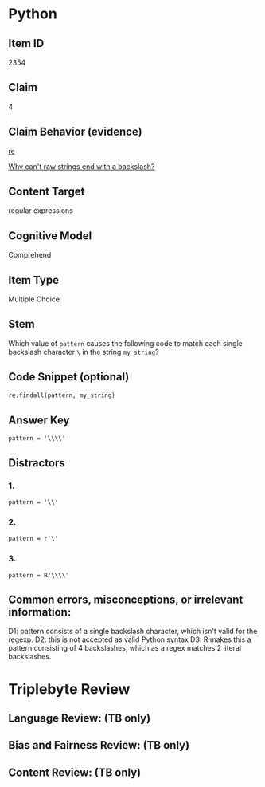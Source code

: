 # Python 

## Item ID
2354

## Claim
4

## Claim Behavior (evidence)

[re](https://docs.python.org/3/library/re.html)

[Why can't raw strings end with a backslash?](https://docs.python.org/3/faq/design.html#why-can-t-raw-strings-r-strings-end-with-a-backslash)


## Content Target
regular expressions

## Cognitive Model
Comprehend

## Item Type
Multiple Choice

## Stem

Which value of `pattern` causes the following code to match each single backslash character `\` in the string `my_string`?

## Code Snippet (optional)

```python
re.findall(pattern, my_string)
```

## Answer Key

`pattern = '\\\\'`

## Distractors

### 1.

`pattern = '\\'`

### 2.

`pattern = r'\'`

### 3.

`pattern = R'\\\\'`


## Common errors, misconceptions, or irrelevant information:

D1: pattern consists of a single backslash character, which isn't valid for the regexp.
D2: this is not accepted as valid Python syntax
D3: R makes this a pattern consisting of 4 backslashes, which as a regex matches 2 literal backslashes.

# Triplebyte Review


## Language Review: (TB only)


## Bias and Fairness Review: (TB only)


## Content Review: (TB only)

